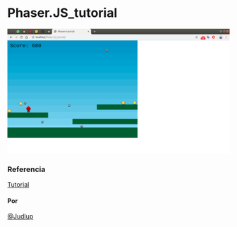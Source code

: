 # Phaser.JS_tutorial

![Puntaje judlup](https://raw.githubusercontent.com/judlup/Phaser.JS_tutorial/master/Captura%20de%20pantalla%20de%202019-06-28%2001-26-08.png "Puntaje judlup")

### Referencia

[Tutorial](https://phaser.io/tutorials/making-your-first-phaser-3-game-spanish/part10)


#### Por

[@Judlup](https://twitter.com/judlup)